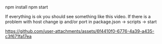npm install
npm start

If everything is ok you should see something like this video. If there is a problem with host change ip and/or port in package.json -> scripts -> start

https://github.com/user-attachments/assets/6f4410f0-6776-4a39-a435-c3f671fa17ea

